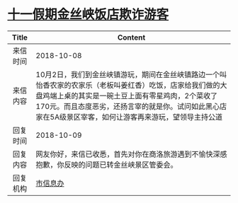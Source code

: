 # <a href="http://www.shangluo.gov.cn/zmhd/ldxxxx.jsp?urltype=leadermail.LeaderMailContentUrl&wbtreeid=1112&leadermailid=4949">十一假期金丝峡饭店欺诈游客</a>
|Title|Content|
|:---:|---|
|来信时间|2018-10-08|
|来信内容|10月2日，我们到金丝峡镇游玩，期间在金丝峡镇路边一个叫怡香农家的农家乐（老板叫姜红香）吃饭，店家给我们做的大盘鸡端上桌的其实是一碗土豆上面有零星鸡肉，2个菜收了170元。而且态度恶劣，还扬言宰的就是你。试问如此黑心店家在5A级景区宰客，如何让游客再来游玩，望领导主持公道|
|回复时间|2018-10-09|
|回复内容|网友你好，来信已收悉，首先对你在商洛旅游遇到不愉快深感抱歉，你反映的问题已转金丝峡景区管委会。|
|回复机构|<a href="../../categories/agencies/市信息办.md">市信息办</a>|
